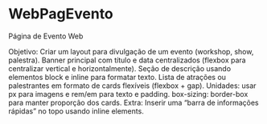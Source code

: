 # WebPagEvento
Página de Evento Web

Objetivo: Criar um layout para divulgação de um evento (workshop, show, palestra).
Banner principal com título e data centralizados (flexbox para centralizar vertical e horizontalmente).
Seção de descrição usando elementos block e inline para formatar texto.
Lista de atrações ou palestrantes em formato de cards flexíveis (flexbox + gap).
Unidades: usar px para imagens e rem/em para texto e padding.
box-sizing: border-box para manter proporção dos cards.
Extra: Inserir uma “barra de informações rápidas” no topo usando inline elements.
